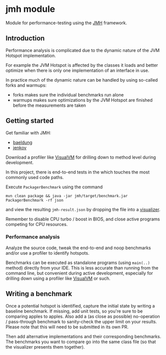 # jmh module
Module for performance-testing using the [JMH](https://openjdk.java.net/projects/code-tools/jmh/) framework.

## Introduction
Performance analysis is complicated due to the dynamic nature of the JVM Hotspot implementation. 

For example the JVM Hotspot is affected by the classes it loads and better optimize when there is only one implementation of an interface in use. 

In practice much of the dynamic nature can be handled by using so-called forks and warmups:

 * forks makes sure the individual benchmarks run alone
 * warmups makes sure optimizations by the JVM Hotspot are finished before the measurements are taken

## Getting started
Get familiar with JMH:

 * [baeldung](https://www.baeldung.com/java-microbenchmark-harness)
 * [jenkov](http://tutorials.jenkov.com/java-performance/jmh.html)
 
Download a profiler like [VisualVM](https://visualvm.github.io/) for drilling down to method level during development.

In this project, there is end-to-end tests in the which touches the most commonly used code paths.

Execute `PackagerBenchmark` using the command

```
mvn clean package && java -jar jmh/target/benchmark.jar PackagerBenchmark -rf json
```

and view the resulting `jmh-result.json` by dropping the file into a [visualizer](https://jmh.morethan.io).

Remember to disable CPU turbo / boost in BIOS, and close active programs competing for CPU resources.

### Performance analysis
Analyze the source code, tweak the end-to-end and noop benchmarks and/or use a profiler to identify hotspots. 

Benchmarks can be executed as standalone programs (using `main(..)` method) directly from your IDE. This is less accurate than running from the command line, but convenient during active development, especially for drilling down using a profiler like [VisualVM](https://visualvm.github.io/) or such. 

## Writing a benchmark
Once a potential hotspot is identified, capture the initial state by writing a baseline benchmark. If missing, add unit tests, so you're sure to be comparing apples to apples. Also add a (as close as possible) no-operation / pass-through benchmark to sanity-check the upper limit on your results. Please note that this will need to be submitted in its own PR.

Then add alternative implementations and their corresponding benchmarks. The benchmarks you want to compare go into the same class file (so that the visualizer presents them together). 
